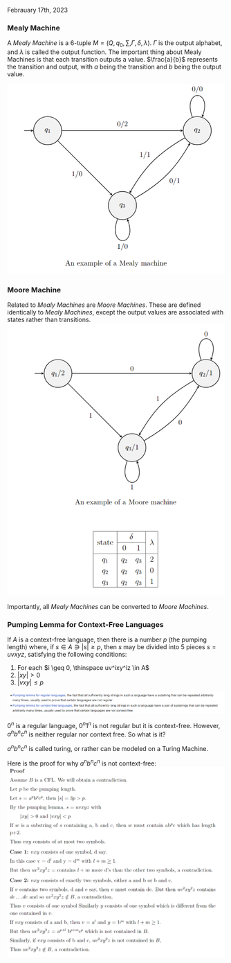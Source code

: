 Febrauary 17th, 2023

### Mealy Machine

A *Mealy Machine* is a 6-tuple $M = \left ( Q, q_0, \sum, \Gamma, \delta, \lambda \right)$. $\Gamma$ is the output alphabet, and $\lambda$ is called the output function. The important thing about Mealy Machines is that each transition outputs a value. $\frac{a}{b}$ represents the transition and output, with $a$ being the transition and $b$ being the output value.

![example](images/mealy.png)

### Moore Machine

Related to *Mealy Machines* are *Moore Machines*. These are defined identically to *Mealy Machines*, except the output values are associated with states rather than transitions.
![example](images/moore.png)

Importantly, all *Mealy Machines* can be converted to *Moore Machines*.

### Pumping Lemma for Context-Free Languages

If $A$ is a  context-free language, then there is a number $p$ (the pumping length) where, if $s \in A \ni |s| \geq p$, then $s$ may be divided into 5 pieces $s = uvxyz$, satisfying the following conditions:

1. For each $i \geq 0, \thinspace uv^ixy^iz \in A$
2. $|xy| > 0$
3. $|vxy| \leq p$ 

![examples](images/pumping_lemma.png)

$0^n$ is a regular language, $0^n1^n$ is not regular but it is context-free. However, $a^nb^nc^n$ is neither regular nor context free. So what is it?

$a^nb^nc^n$ is called turing, or rather can be modeled on a Turing Machine. 

Here is the proof for why $a^nb^nc^n$ is not context-free:
![examples](images/cfl_proof.png)

